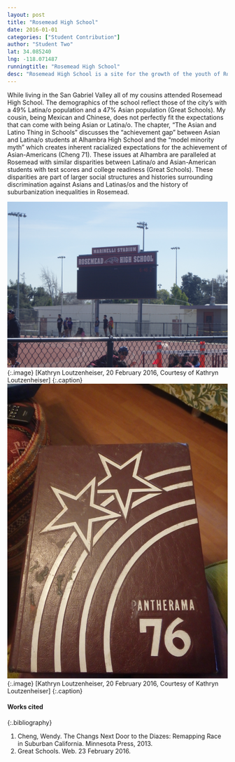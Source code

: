 ```yaml
---
layout: post
title: "Rosemead High School"
date: 2016-01-01
categories: ["Student Contribution"]
author: "Student Two"
lat: 34.085240
lng: -118.071487
runningtitle: "Rosemead High School"
desc: "Rosemead High School is a site for the growth of the youth of Rosemead but is not wholly separated from the histories of racial inequalities of the area."
---
```


While living in the San Gabriel Valley all of my cousins attended Rosemead High School. The demographics of the school reflect those of the city’s with a 49% Latina/o population and a 47% Asian population (Great Schools). My cousin, being Mexican and Chinese, does not perfectly fit the expectations that can come with being Asian or Latina/o. The chapter, “The Asian and Latino Thing in Schools” discusses the “achievement gap” between Asian and Latina/o students at Alhambra High School and the “model minority myth” which creates inherent racialized expectations for the achievement of Asian-Americans (Cheng 71). These issues at Alhambra are paralleled at Rosemead with similar disparities between Latina/o and Asian-American students with test scores and college readiness (Great Schools). These disparities are part of larger social structures and histories surrounding discrimination against Asians and Latinas/os and the history of suburbanization inequalities in Rosemead.

![Image 1](images/Rosemead_3.jpg) 
{:.image}
[Kathryn Loutzenheiser, 20 February 2016, Courtesy of Kathryn Loutzenheiser] 
{:.caption}
![Image 2](images/Rosemead_4.jpg) 
{:.image}
[Kathryn Loutzenheiser, 20 February 2016, Courtesy of Kathryn Loutzenheiser] 
{:.caption}

#### Works cited
{:.bibliography}
1. Cheng, Wendy. The Changs Next Door to the Diazes: Remapping Race in Suburban California. Minnesota Press, 2013.
2. Great Schools. Web. 23 February 2016.
